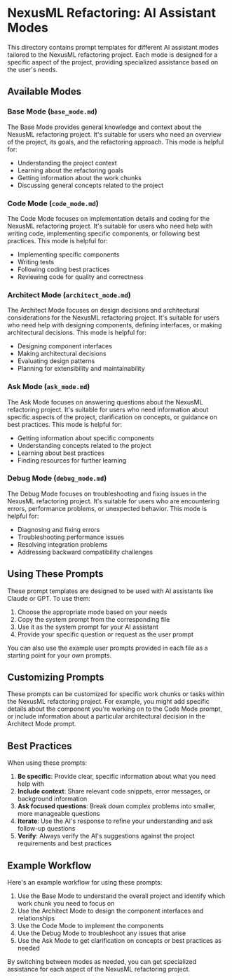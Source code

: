 # NexusML Refactoring: AI Assistant Modes

This directory contains prompt templates for different AI assistant modes
tailored to the NexusML refactoring project. Each mode is designed for a
specific aspect of the project, providing specialized assistance based on the
user's needs.

## Available Modes

### Base Mode (`base_mode.md`)

The Base Mode provides general knowledge and context about the NexusML
refactoring project. It's suitable for users who need an overview of the
project, its goals, and the refactoring approach. This mode is helpful for:

- Understanding the project context
- Learning about the refactoring goals
- Getting information about the work chunks
- Discussing general concepts related to the project

### Code Mode (`code_mode.md`)

The Code Mode focuses on implementation details and coding for the NexusML
refactoring project. It's suitable for users who need help with writing code,
implementing specific components, or following best practices. This mode is
helpful for:

- Implementing specific components
- Writing tests
- Following coding best practices
- Reviewing code for quality and correctness

### Architect Mode (`architect_mode.md`)

The Architect Mode focuses on design decisions and architectural considerations
for the NexusML refactoring project. It's suitable for users who need help with
designing components, defining interfaces, or making architectural decisions.
This mode is helpful for:

- Designing component interfaces
- Making architectural decisions
- Evaluating design patterns
- Planning for extensibility and maintainability

### Ask Mode (`ask_mode.md`)

The Ask Mode focuses on answering questions about the NexusML refactoring
project. It's suitable for users who need information about specific aspects of
the project, clarification on concepts, or guidance on best practices. This mode
is helpful for:

- Getting information about specific components
- Understanding concepts related to the project
- Learning about best practices
- Finding resources for further learning

### Debug Mode (`debug_mode.md`)

The Debug Mode focuses on troubleshooting and fixing issues in the NexusML
refactoring project. It's suitable for users who are encountering errors,
performance problems, or unexpected behavior. This mode is helpful for:

- Diagnosing and fixing errors
- Troubleshooting performance issues
- Resolving integration problems
- Addressing backward compatibility challenges

## Using These Prompts

These prompt templates are designed to be used with AI assistants like Claude or
GPT. To use them:

1. Choose the appropriate mode based on your needs
2. Copy the system prompt from the corresponding file
3. Use it as the system prompt for your AI assistant
4. Provide your specific question or request as the user prompt

You can also use the example user prompts provided in each file as a starting
point for your own prompts.

## Customizing Prompts

These prompts can be customized for specific work chunks or tasks within the
NexusML refactoring project. For example, you might add specific details about
the component you're working on to the Code Mode prompt, or include information
about a particular architectural decision in the Architect Mode prompt.

## Best Practices

When using these prompts:

1. **Be specific**: Provide clear, specific information about what you need help
   with
2. **Include context**: Share relevant code snippets, error messages, or
   background information
3. **Ask focused questions**: Break down complex problems into smaller, more
   manageable questions
4. **Iterate**: Use the AI's response to refine your understanding and ask
   follow-up questions
5. **Verify**: Always verify the AI's suggestions against the project
   requirements and best practices

## Example Workflow

Here's an example workflow for using these prompts:

1. Use the Base Mode to understand the overall project and identify which work
   chunk you need to focus on
2. Use the Architect Mode to design the component interfaces and relationships
3. Use the Code Mode to implement the components
4. Use the Debug Mode to troubleshoot any issues that arise
5. Use the Ask Mode to get clarification on concepts or best practices as needed

By switching between modes as needed, you can get specialized assistance for
each aspect of the NexusML refactoring project.
